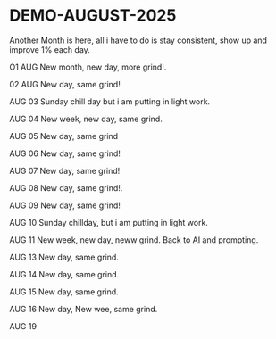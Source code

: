 # DEMO-AUGUST-2025
Another Month is here, all i have to do is stay consistent, show up and improve 1% each day.

O1 AUG
New month, new day, more grind!.

02 AUG
New day, same grind!

AUG 03
Sunday chill day but i am putting in light work.

AUG 04
New week, new day, same grind.

AUG 05
New day, same grind

AUG 06
New day, same grind!

AUG 07
New day, same grind!

AUG 08
New day, same grind!.

AUG 09
New day, same grind!

AUG 10
Sunday chillday, but i am putting in light work.

AUG 11
New week, new day, neww grind.
Back to AI and prompting.

AUG 13
New day, same grind.

AUG 14
New day, same grind.

AUG 15
New day, same grind.

AUG 16
New day, New wee, same grind.

AUG 19

